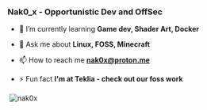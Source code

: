 <h3>Nak0_x - Opportunistic Dev and OffSec</h3>

- 🌱 I’m currently learning **Game dev, Shader Art, Docker**

- 💬 Ask me about **Linux, FOSS, Minecraft**

- 📫 How to reach me **[nak0x@proton.me](mailto:nak0x@proton.me)**

- ⚡ Fun fact **I'm at Teklia - check out our foss work**
<p>
<p align="left" >&nbsp;<img align="center" src="https://github-readme-stats.vercel.app/api?username=nak0x&show_icons=true&title_color=d99536&text_color=fefefe&bg_color=212121&locale=en" alt="nak0x" /></p>
</p>
